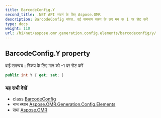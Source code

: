 ```yaml
---
title: BarcodeConfig.Y
second_title: .NET API संदर्भ के लिए Aspose.OMR
description: BarcodeConfig संपत्त. वई समन्वय स्कप के लए मन क 1 पर सेट करें
type: docs
weight: 110
url: /hi/net/aspose.omr.generation.config.elements/barcodeconfig/y/
---
```

## BarcodeConfig.Y property

वाई समन्वय। स्किप के लिए मान को -1 पर सेट करें

```csharp
public int Y { get; set; }
```

### यह सभी देखें

* class [BarcodeConfig](../)
* नाम स्थान [Aspose.OMR.Generation.Config.Elements](../../barcodeconfig/)
* सभा [Aspose.OMR](../../../)


